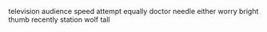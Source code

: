 television audience speed attempt equally doctor needle either worry bright thumb recently station wolf tall